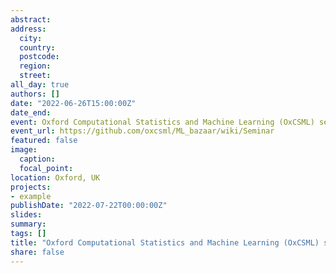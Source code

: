 ```yaml
---
abstract:  
address:
  city: 
  country: 
  postcode: 
  region: 
  street: 
all_day: true
authors: []
date: "2022-06-26T15:00:00Z"
date_end: 
event: Oxford Computational Statistics and Machine Learning (OxCSML) seminar
event_url: https://github.com/oxcsml/ML_bazaar/wiki/Seminar
featured: false
image:
  caption: 
  focal_point: 
location: Oxford, UK
projects:
- example
publishDate: "2022-07-22T00:00:00Z"
slides: 
summary: 
tags: []
title: "Oxford Computational Statistics and Machine Learning (OxCSML) seminar"
share: false
---
```

